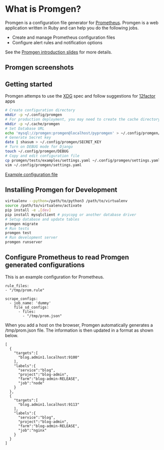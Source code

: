# What is Promgen?

Promgen is a configuration file generator for [Prometheus](http://prometheus.io). Promgen is a web application written in Ruby and can help you do the following jobs.

* Create and manage Prometheus configuration files
* Configure alert rules and notification options

See the [Promgen introduction slides](http://www.slideshare.net/tokuhirom/promgen-prometheus-managemnet-tool-simpleclientjava-hacks-prometheus-casual) for more details.

## Promgen screenshots


## Getting started

Promgen attemps to use the [XDG] spec and follow suggestions for [12factor] apps

```bash
# Create configuration directory
mkdir -p ~/.config/promgen
# For production deployment, you may need to create the cache directory
mkdir -p ~/.cache/promgen
# Set Database URL
echo 'mysql://promgen:promgen@localhost/pypromgen' > ~/.config/promgen/DATABASE_URL
# Generate Secret key
date | shasum > ~/.config/promgen/SECRET_KEY
# Turn on DEBUG mode for Django
touch ~/.config/promgen/DEBUG
# Copy and edit configuration file
cp promgen/tests/examples/settings.yaml ~/.config/promgen/settings.yaml
vim ~/.config/promgen/settings.yaml
```

[Example configuration file][Settings]

## Installing Promgen for Development

```bash
virtualenv --python=/path/to/python3 /path/to/virtualenv
source /path/to/virtualenv/activate
pip install -e .[dev]
pip install mysqlclient # psycopg or another database driver
# Setup database and update tables
promgen migrate
# Run tests
promgen test
# Run development server
promgen runserver
```

## Configure Prometheus to read Promgen generated configurations

This is an example configuration for Prometheus.

```
rule_files:
- "/tmp/prom.rule"

scrape_configs:
  - job_name: 'dummy'
    file_sd_configs:
      - files:
        - "/tmp/prom.json"
```

When you add a host on the browser, Promgen automatically generates a /tmp/prom.json file. The information is then updated in a format as shown below.

```
[
  {
    "targets":[
      "blog.admin1.localhost:9100"
    ],
    "labels":{
      "service":"blog",
      "project":"blog-admin",
      "farm":"blog-admin-RELEASE",
      "job":"node"
    }
  },
  {
    "targets":[
      "blog.admin1.localhost:9113"
    ],
    "labels":{
      "service":"blog",
      "project":"blog-admin",
      "farm":"blog-admin-RELEASE",
      "job":"nginx"
    }
  }
]
```


[XDG]: https://specifications.freedesktop.org/basedir-spec/latest/ar01s03.html
[12factor]: https://12factor.net/
[Settings]: promgen/tests/examples/settings.yaml
